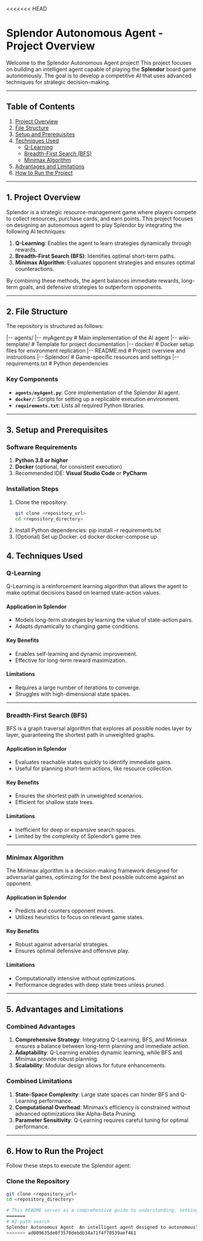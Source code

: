 <<<<<<< HEAD
# Splendor Autonomous Agent - Project Overview

Welcome to the Splendor Autonomous Agent project! This project focuses on building an intelligent agent capable of playing the **Splendor** board game autonomously. The goal is to develop a competitive AI that uses advanced techniques for strategic decision-making.

---

## Table of Contents

1. [Project Overview](#project-overview)
2. [File Structure](#file-structure)
3. [Setup and Prerequisites](#setup-and-prerequisites)
4. [Techniques Used](#techniques-used)
    - [Q-Learning](#q-learning)
    - [Breadth-First Search (BFS)](#breadth-first-search-bfs)
    - [Minimax Algorithm](#minimax-algorithm)
5. [Advantages and Limitations](#advantages-and-limitations)
6. [How to Run the Project](#how-to-run-the-project)

---

## 1. Project Overview

Splendor is a strategic resource-management game where players compete to collect resources, purchase cards, and earn points. This project focuses on designing an autonomous agent to play Splendor by integrating the following AI techniques:

1. **Q-Learning**: Enables the agent to learn strategies dynamically through rewards.
2. **Breadth-First Search (BFS)**: Identifies optimal short-term paths.
3. **Minimax Algorithm**: Evaluates opponent strategies and ensures optimal counteractions.

By combining these methods, the agent balances immediate rewards, long-term goals, and defensive strategies to outperform opponents.

---

## 2. File Structure

The repository is structured as follows:

|-- agents/ |-- myAgent.py # Main implementation of the AI agent |-- wiki-template/ # Template for project documentation |-- docker/ # Docker setup files for environment replication |-- README.md # Project overview and instructions |-- Splendor/ # Game-specific resources and settings |-- requirements.txt # Python dependencies



### Key Components

- **`agents/myAgent.py`**: Core implementation of the Splendor AI agent.
- **`docker/`**: Scripts for setting up a replicable execution environment.
- **`requirements.txt`**: Lists all required Python libraries.

---

## 3. Setup and Prerequisites

### Software Requirements

1. **Python 3.8 or higher**
2. **Docker** (optional, for consistent execution)
3. Recommended IDE: **Visual Studio Code** or **PyCharm**

### Installation Steps

1. Clone the repository:
   ```bash
   git clone <repository_url>
   cd <repository_directory>
2. Install Python dependencies:
   pip install -r requirements.txt
3. (Optional) Set up Docker:
   cd docker
   docker-compose up


## 4. Techniques Used

### Q-Learning

Q-Learning is a reinforcement learning algorithm that allows the agent to make optimal decisions based on learned state-action values.

#### Application in Splendor
- Models long-term strategies by learning the value of state-action pairs.
- Adapts dynamically to changing game conditions.

#### Key Benefits
- Enables self-learning and dynamic improvement.
- Effective for long-term reward maximization.

#### Limitations
- Requires a large number of iterations to converge.
- Struggles with high-dimensional state spaces.

---

### Breadth-First Search (BFS)

BFS is a graph traversal algorithm that explores all possible nodes layer by layer, guaranteeing the shortest path in unweighted graphs.

#### Application in Splendor
- Evaluates reachable states quickly to identify immediate gains.
- Useful for planning short-term actions, like resource collection.

#### Key Benefits
- Ensures the shortest path in unweighted scenarios.
- Efficient for shallow state trees.

#### Limitations
- Inefficient for deep or expansive search spaces.
- Limited by the complexity of Splendor’s game tree.

---

### Minimax Algorithm

The Minimax algorithm is a decision-making framework designed for adversarial games, optimizing for the best possible outcome against an opponent.

#### Application in Splendor
- Predicts and counters opponent moves.
- Utilizes heuristics to focus on relevant game states.

#### Key Benefits
- Robust against adversarial strategies.
- Ensures optimal defensive and offensive play.

#### Limitations
- Computationally intensive without optimizations.
- Performance degrades with deep state trees unless pruned.

---

## 5. Advantages and Limitations

### Combined Advantages
1. **Comprehensive Strategy**: Integrating Q-Learning, BFS, and Minimax ensures a balance between long-term planning and immediate action.
2. **Adaptability**: Q-Learning enables dynamic learning, while BFS and Minimax provide robust planning.
3. **Scalability**: Modular design allows for future enhancements.

### Combined Limitations
1. **State-Space Complexity**: Large state spaces can hinder BFS and Q-Learning performance.
2. **Computational Overhead**: Minimax’s efficiency is constrained without advanced optimizations like Alpha-Beta Pruning.
3. **Parameter Sensitivity**: Q-Learning requires careful tuning for optimal performance.

---

## 6. How to Run the Project

Follow these steps to execute the Splendor agent:

### Clone the Repository
```bash
git clone <repository_url>
cd <repository_directory>

# This README serves as a comprehensive guide to understanding, setting up, and running the Splendor Autonomous Agent project. Contributions and suggestions for improvement are always welcome!
=======
# AI-path-search
Splendor Autonomous Agent  An intelligent agent designed to autonomously play the board game Splendor using advanced AI techniques, including Q-Learning, Breadth-First Search (BFS), and the Minimax algorithm. This project showcases strategic decision-making and adaptability in a competitive game environment.
>>>>>>> ad009635de0f3570debdb34a71f4f70539aef461
